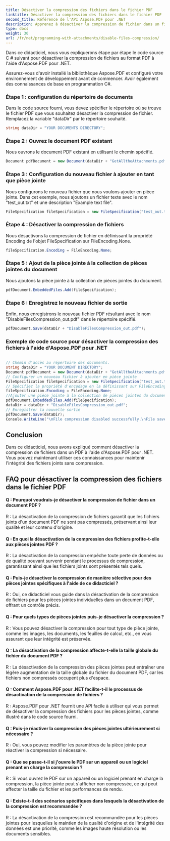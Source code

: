 ```yaml
---
title: Désactiver la compression des fichiers dans le fichier PDF
linktitle: Désactiver la compression des fichiers dans le fichier PDF
second_title: Référence de l'API Aspose.PDF pour .NET
description: Apprenez à désactiver la compression de fichier dans un fichier PDF avec Aspose.PDF pour .NET. Guide étape par étape pour une manipulation facile.
type: docs
weight: 30
url: /fr/net/programming-with-attachments/disable-files-compression/
---
```

Dans ce didacticiel, nous vous expliquerons étape par étape le code source C # suivant pour désactiver la compression de fichiers au format PDF à l'aide d'Aspose.PDF pour .NET.

Assurez-vous d'avoir installé la bibliothèque Aspose.PDF et configuré votre environnement de développement avant de commencer. Avoir également des connaissances de base en programmation C#.

### Étape 1 : configuration du répertoire de documents

Dans le code source fourni, vous devez spécifier le répertoire où se trouve le fichier PDF que vous souhaitez désactiver la compression de fichier. Remplacez la variable "dataDir" par le répertoire souhaité.

```csharp
string dataDir = "YOUR DOCUMENTS DIRECTORY";
```

### Étape 2 : Ouvrez le document PDF existant

Nous ouvrons le document PDF existant en utilisant le chemin spécifié.

```csharp
Document pdfDocument = new Document(dataDir + "GetAlltheAttachments.pdf");
```

### Étape 3 : Configuration du nouveau fichier à ajouter en tant que pièce jointe

Nous configurons le nouveau fichier que nous voulons ajouter en pièce jointe. Dans cet exemple, nous ajoutons un fichier texte avec le nom "test_out.txt" et une description "Example text file".

```csharp
FileSpecification fileSpecification = new FileSpecification("test_out.txt", "Sample text file");
```

### Étape 4 : Désactiver la compression de fichiers

Nous désactivons la compression de fichier en définissant la propriété Encoding de l'objet FileSpecification sur FileEncoding.None.

```csharp
fileSpecification.Encoding = FileEncoding.None;
```

### Étape 5 : Ajout de la pièce jointe à la collection de pièces jointes du document

Nous ajoutons la pièce jointe à la collection de pièces jointes du document.

```csharp
pdfDocument.EmbeddedFiles.Add(fileSpecification);
```

### Étape 6 : Enregistrez le nouveau fichier de sortie

Enfin, nous enregistrons le nouveau fichier PDF résultant avec le nom "DisableFilesCompression_out.pdf" dans le répertoire spécifié.

```csharp
pdfDocument.Save(dataDir + "DisableFilesCompression_out.pdf");
```


### Exemple de code source pour désactiver la compression des fichiers à l'aide d'Aspose.PDF pour .NET 

```csharp

// Chemin d'accès au répertoire des documents.
string dataDir = "YOUR DOCUMENT DIRECTORY";
Document pdfDocument = new Document(dataDir + "GetAlltheAttachments.pdf");
// Configurer un nouveau fichier à ajouter en pièce jointe
FileSpecification fileSpecification = new FileSpecification("test_out.txt", "Sample text file");
// Spécifiez la propriété d'encodage en la définissant sur FileEncoding.None
fileSpecification.Encoding = FileEncoding.None;
//Ajouter une pièce jointe à la collection de pièces jointes du document
pdfDocument.EmbeddedFiles.Add(fileSpecification);
dataDir = dataDir + "DisableFilesCompression_out.pdf";
// Enregistrer la nouvelle sortie
pdfDocument.Save(dataDir);
Console.WriteLine("\nFile compression disabled successfully.\nFile saved at " + dataDir);

```

## Conclusion

Dans ce didacticiel, nous avons expliqué comment désactiver la compression de fichiers dans un PDF à l'aide d'Aspose.PDF pour .NET. Vous pouvez maintenant utiliser ces connaissances pour maintenir l'intégrité des fichiers joints sans compression.

## FAQ pour désactiver la compression des fichiers dans le fichier PDF

#### Q : Pourquoi voudrais-je désactiver la compression de fichier dans un document PDF ?

R : La désactivation de la compression de fichiers garantit que les fichiers joints d'un document PDF ne sont pas compressés, préservant ainsi leur qualité et leur contenu d'origine.

#### Q : En quoi la désactivation de la compression des fichiers profite-t-elle aux pièces jointes PDF ?

R : La désactivation de la compression empêche toute perte de données ou de qualité pouvant survenir pendant le processus de compression, garantissant ainsi que les fichiers joints sont présentés tels quels.

#### Q : Puis-je désactiver la compression de manière sélective pour des pièces jointes spécifiques à l'aide de ce didacticiel ?

R : Oui, ce didacticiel vous guide dans la désactivation de la compression de fichiers pour les pièces jointes individuelles dans un document PDF, offrant un contrôle précis.

#### Q : Pour quels types de pièces jointes puis-je désactiver la compression ?

R : Vous pouvez désactiver la compression pour tout type de pièce jointe, comme les images, les documents, les feuilles de calcul, etc., en vous assurant que leur intégrité est préservée.

#### Q : La désactivation de la compression affecte-t-elle la taille globale du fichier du document PDF ?

R : La désactivation de la compression des pièces jointes peut entraîner une légère augmentation de la taille globale du fichier du document PDF, car les fichiers non compressés occupent plus d'espace.

#### Q : Comment Aspose.PDF pour .NET facilite-t-il le processus de désactivation de la compression de fichiers ?

R : Aspose.PDF pour .NET fournit une API facile à utiliser qui vous permet de désactiver la compression des fichiers pour les pièces jointes, comme illustré dans le code source fourni.

#### Q : Puis-je réactiver la compression des pièces jointes ultérieurement si nécessaire ?

R : Oui, vous pouvez modifier les paramètres de la pièce jointe pour réactiver la compression si nécessaire.

#### Q : Que se passe-t-il si j'ouvre le PDF sur un appareil ou un logiciel prenant en charge la compression ?

R : Si vous ouvrez le PDF sur un appareil ou un logiciel prenant en charge la compression, la pièce jointe peut s'afficher non compressée, ce qui peut affecter la taille du fichier et les performances de rendu.

#### Q : Existe-t-il des scénarios spécifiques dans lesquels la désactivation de la compression est recommandée ?

R : La désactivation de la compression est recommandée pour les pièces jointes pour lesquelles le maintien de la qualité d'origine et de l'intégrité des données est une priorité, comme les images haute résolution ou les documents sensibles.